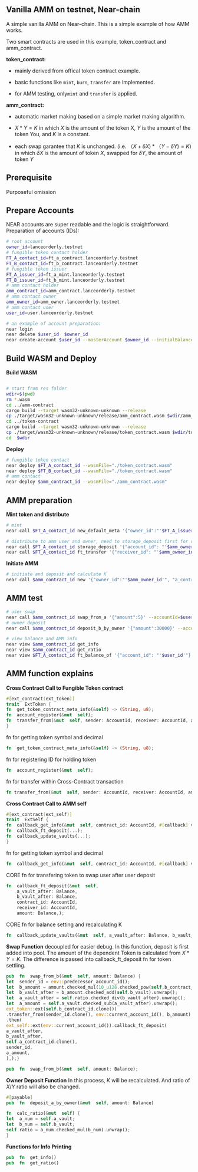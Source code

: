 
## Vanilla AMM on testnet, Near-chain

A simple vanilla AMM on Near-chain. This is a simple example of how AMM works.

  

Two smart contracts are used in this example, token_contract and amm_contract.

  

**token_contract:**

* mainly derived from offical token contract example.

* basic functions like `mint`, `burn`, `transfer` are implemented.

* for AMM testing, only`mint` and `transfer` is applied.

**amm_contract:**

* automatic market making based on a simple market making algorithm.

* $X * Y = K$
 in which $X$ is the amount of the token X, $Y$ is the amount of the token You, and $K$ is a constant.

* each swap garantee that $K$ is unchanged. (i.e. $（X+\delta X) * （Y-\delta Y)  = K$)
in which $\delta X$ is the amount of token $X$, swapped for $\delta Y$, the amount of token $Y$

  
## Prerequisite

Purposeful omission


## Prepare Accounts

NEAR accounts are super readable and the logic is straightforward.
Preparation of accounts (IDs):
```bash
# root account
owner_id=lanceorderly.testnet
# fungible token contact holder
FT_A_contact_id=ft_a_contract.lanceorderly.testnet
FT_B_contact_id=ft_b_contract.lanceorderly.testnet
# fungible token issuer
FT_A_issuer_id=ft_a_mint.lanceorderly.testnet
FT_B_issuer_id=ft_b_mint.lanceorderly.testnet
# amm contact holder
amm_contract_id=amm_contract.lanceorderly.testnet
# amm contact owner
amm_owner_id=amm_owner.lanceorderly.testnet
# amm contact user
user_id=user.lanceorderly.testnet

# an example of account preparation:
near login
near delete $user_id  $owner_id
near create-account $user_id --masterAccount $owner_id --initialBalance 5
```
  

## Build WASM and Deploy
**Build WASM**
```bash

# start from res folder
wdir=$(pwd)
rm *.wasm
cd ../amm-contract
cargo build --target wasm32-unknown-unknown --release
cp ./target/wasm32-unknown-unknown/release/amm_contract.wasm $wdir/amm_contract.wasm
cd ../token-contract
cargo build --target wasm32-unknown-unknown --release
cp ./target/wasm32-unknown-unknown/release/token_contract.wasm $wdir/token_contract.wasm
cd  $wdir

```
**Deploy**
```bash
# fungible token contact
near deploy $FT_A_contact_id --wasmFile="./token_contract.wasm"
near deploy $FT_B_contact_id --wasmFile="./token_contract.wasm"
# amm contact
near deploy $amm_contract_id --wasmFile="./amm_contract.wasm"
```

## AMM preparation
**Mint token and distribute**
```bash
# mint
near call $FT_A_contact_id new_default_meta '{"owner_id":"'$FT_A_issuer_id'", "name":"Token A Contract", "symbol":"TKA", "total_supply":1000000000000000, "decimals": 6}' --accountId=$FT_A_issuer_id

# distribute to amm user and owner, need to storage_deposit first for registration
near call $FT_A_contact_id storage_deposit '{"account_id": "'$amm_owner_id'"}' --accountId=$owner_id --deposit=1
near call $FT_A_contact_id ft_transfer '{"receiver_id": "'$amm_owner_id'","amount":"600000000000000"}' --accountId=$FT_A_issuer_id --deposit=0.000000000000000000000001
```
**Initiate AMM**
```bash
# initiate and deposit and calculate K
near call $amm_contract_id new '{"owner_id":"'$amm_owner_id'", "a_contract_id":"'$FT_A_contact_id'", "b_contract_id":"'$FT_B_contact_id'", "a_init_amount": 500000000000000, "b_init_amount": 100000000000000000}' --accountId=$amm_owner_id --gas=50000000000000
```
## AMM test
```bash
# user swap
near call $amm_contract_id swap_from_a '{"amount":5}' --accountId=$user_id --gas=40000000000000
# owner deposit
near call $amm_contract_id deposit_b_by_owner '{"amount":30000}' --accountId=$amm_owner_id

# view balance and AMM info
near view $amm_contract_id get_info
near view $amm_contract_id get_ratio
near view $FT_A_contact_id ft_balance_of '{"account_id": "'$user_id'"}'
```
## AMM function explains
**Cross Contract Call to Fungible Token contract**
```rust
#[ext_contract(ext_token)]
trait  ExtToken {
fn  get_token_contract_meta_info(&self) -> (String, u8);
fn  account_register(&mut  self);
fn  transfer_from(&mut  self, sender: AccountId, receiver: AccountId, amount: Balance);
}
```
fn for getting token symbol and decimal
```rust
fn  get_token_contract_meta_info(&self) -> (String, u8);
```
fn for registering ID for holding token
```rust
fn  account_register(&mut  self);
```
fn for transfer within Cross-Contract transaction
```rust
fn transfer_from(&mut  self, sender: AccountId, receiver: AccountId, amount: Balance);
```
**Cross Contract Call to AMM self**
```rust
#[ext_contract(ext_self)]
trait  ExtSelf {
fn  callback_get_info(&mut  self, contract_id: AccountId, #[callback] val: (String, u8));
fn  callback_ft_deposit(...);
fn  callback_update_vaults(...);
}
```
fn for getting token symbol and decimal
```rust
fn  callback_get_info(&mut  self, contract_id: AccountId, #[callback] val: (String, u8));
```
CORE fn for transfering token to swap user after user deposit
```rust
fn  callback_ft_deposit(&mut  self,
	a_vault_after: Balance,
	b_vault_after: Balance,
	contract_id: AccountId,
	receiver_id: AccountId,
	amount: Balance,);
```
CORE fn for balance setting and recalculating K
```rust
fn  callback_update_vaults(&mut  self, a_vault_after: Balance, b_vault_after: Balance);
```
**Swap Function** 
decoupled for easier debug. In this function, deposit is first added into pool. The amount of the dependent Token is calculated from  $X * Y = K$. The difference is passed into callback_ft_deposit fn for token settling.
```rust
pub  fn  swap_from_b(&mut  self, amount: Balance) {
let  sender_id = env::predecessor_account_id();
let  b_amount = amount.checked_mul(10_u128.checked_pow(self.b_contract_decimals as  u32).unwrap()).unwrap();
let  b_vault_after = b_amount.checked_add(self.b_vault).unwrap();
let  a_vault_after = self.ratio.checked_div(b_vault_after).unwrap();
let  a_amount = self.a_vault.checked_sub(a_vault_after).unwrap();
ext_token::ext(self.b_contract_id.clone())
.transfer_from(sender_id.clone(), env::current_account_id(), b_amount)
.then(
ext_self::ext(env::current_account_id()).callback_ft_deposit(
a_vault_after,
b_vault_after,
self.a_contract_id.clone(),
sender_id,
a_amount,
),);}

pub  fn  swap_from_b(&mut  self, amount: Balance);
```
**Owner Deposit Function** 
In this process, $K$ will be recalculated. And ratio of $X/Y$ ratio will also be changed.
```rust
#[payable]
pub  fn  deposit_a_by_owner(&mut  self, amount: Balance)

fn  calc_ratio(&mut  self) {
let  a_num = self.a_vault;
let  b_num = self.b_vault;
self.ratio = a_num.checked_mul(b_num).unwrap();
}
```
**Functions for Info Printing** 
```rust
pub  fn  get_info()
pub  fn  get_ratio()
```
